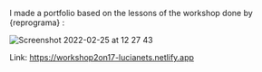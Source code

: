 I made a portfolio based on the lessons of the workshop done by {reprograma} :


![Screenshot 2022-02-25 at 12 27 43](https://user-images.githubusercontent.com/78366818/155773757-a85cb0d9-a056-4315-9914-888c57a9e6ea.png)


Link: https://workshop2on17-lucianets.netlify.app
